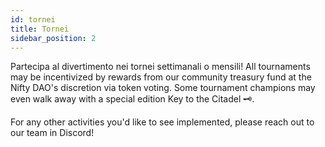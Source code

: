 ```yaml
---
id: tornei
title: Tornei
sidebar_position: 2
---
```


Partecipa al divertimento nei tornei settimanali o mensili! All tournaments may be incentivized by rewards from our community treasury fund at the Nifty DAO's discretion via token voting. Some tournament champions may even walk away with a special edition Key to the Citadel 🗝️.

For any other activities you'd like to see implemented, please reach out to our team in Discord!
